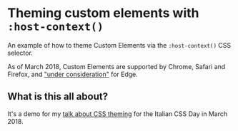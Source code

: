 # Theming custom elements with `:host-context()`

An example of how to theme Custom Elements via the `:host-context()` CSS selector.

As of March 2018, Custom Elements are supported by Chrome, Safari and Firefox, and ["under consideration"](https://developer.microsoft.com/en-us/microsoft-edge/platform/status/customelements/) for Edge.

## What is this all about?

It's a demo for my [talk about CSS theming](https://github.com/MaxArt2501/css-theming-talk) for the Italian CSS Day in March 2018.
